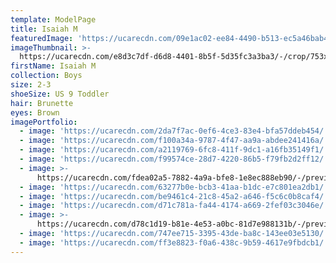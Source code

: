 ```yaml
---
template: ModelPage
title: Isaiah M
featuredImage: 'https://ucarecdn.com/09e1ac02-ee84-4490-b513-ec5a46bab42a/'
imageThumbnail: >-
  https://ucarecdn.com/e8d3c7df-d6d8-4401-8b5f-5d35fc3a3ba3/-/crop/753x1082/484,191/-/preview/
firstName: Isaiah M
collection: Boys
size: 2-3
shoeSize: US 9 Toddler
hair: Brunette
eyes: Brown
imagePortfolio:
  - image: 'https://ucarecdn.com/2da7f7ac-0ef6-4ce3-83e4-bfa57ddeb454/'
  - image: 'https://ucarecdn.com/f100a34a-9787-4f47-aa9a-abdee241416a/'
  - image: 'https://ucarecdn.com/a2119769-6fc8-411f-9dc1-a16fb35149f1/'
  - image: 'https://ucarecdn.com/f99574ce-28d7-4220-86b5-f79fb2d2ff12/'
  - image: >-
      https://ucarecdn.com/fdea02a5-7882-4a9a-bfe8-1e8ec888eb90/-/preview/-/rotate/90/
  - image: 'https://ucarecdn.com/63277b0e-bcb3-41aa-b1dc-e7c801ea2db1/'
  - image: 'https://ucarecdn.com/be9461c4-21c8-45a2-a646-f5c6c0b8caf4/'
  - image: 'https://ucarecdn.com/d71c781a-fa44-4174-a669-2fef03c3046e/'
  - image: >-
      https://ucarecdn.com/d78c1d19-b81e-4e53-a0bc-81d7e988131b/-/preview/-/rotate/90/
  - image: 'https://ucarecdn.com/747ee715-3395-43de-ba8c-143ee03e5130/'
  - image: 'https://ucarecdn.com/ff3e8823-f0a6-438c-9b59-4617e9fbdcb1/'
---
```


